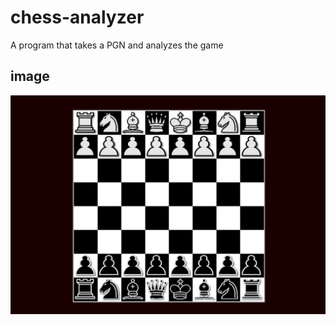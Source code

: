 # chess-analyzer
A program that takes a PGN and analyzes the game

## image
![chess-board](board.png)